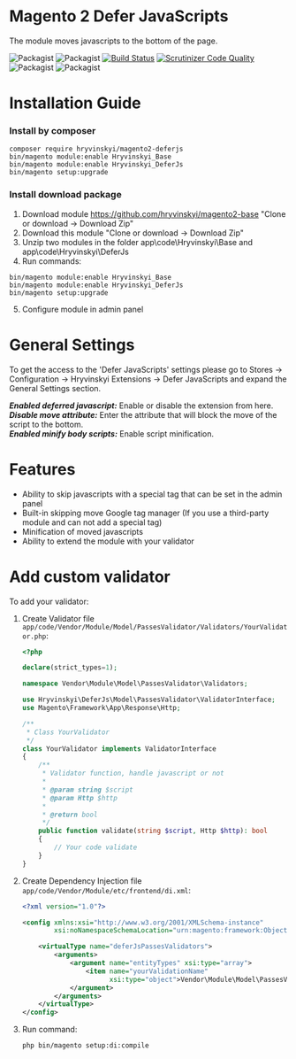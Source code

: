 # Magento 2 Defer JavaScripts

The module moves javascripts to the bottom of the page.

![Packagist](https://img.shields.io/packagist/v/hryvinskyi/magento2-deferjs.svg)
![Packagist](https://img.shields.io/packagist/dt/hryvinskyi/magento2-deferjs.svg)
[![Build Status](https://scrutinizer-ci.com/g/hryvinskyi/magento2-deferjs/badges/build.png?b=master)](https://scrutinizer-ci.com/g/hryvinskyi/magento2-deferjs/build-status/master)
[![Scrutinizer Code Quality](https://scrutinizer-ci.com/g/hryvinskyi/magento2-deferjs/badges/quality-score.png?b=master)](https://scrutinizer-ci.com/g/hryvinskyi/magento2-deferjs/?branch=master)
![Packagist](https://img.shields.io/packagist/vpre/hryvinskyi/magento2-deferjs.svg)
![Packagist](https://img.shields.io/packagist/l/hryvinskyi/magento2-deferjs.svg)

# Installation Guide
### Install by composer
````
composer require hryvinskyi/magento2-deferjs
bin/magento module:enable Hryvinskyi_Base
bin/magento module:enable Hryvinskyi_DeferJs
bin/magento setup:upgrade
````
### Install download package
1. Download module https://github.com/hryvinskyi/magento2-base "Clone or download -> Download Zip" 
2. Download this module "Clone or download -> Download Zip"
3. Unzip two modules in the folder app\code\Hryvinskyi\Base and app\code\Hryvinskyi\DeferJs
4. Run commands:

```
bin/magento module:enable Hryvinskyi_Base
bin/magento module:enable Hryvinskyi_DeferJs
bin/magento setup:upgrade
```
5. Configure module in admin panel

# General Settings
To get the access to the 'Defer JavaScripts' settings please go to
Stores -> Configuration -> Hryvinskyi Extensions -> Defer JavaScripts and expand the General Settings section.

***Enabled deferred javascript:*** Enable or disable the extension from here.  
***Disable move attribute:*** Enter the attribute that will block the move of the script to the bottom.  
***Enabled minify body scripts:*** Enable script minification.

# Features

- Ability to skip javascripts with a special tag that can be set in the admin panel  
- Built-in skipping move Google tag manager (If you use a third-party module and can not add a special tag)  
- Minification of moved javascripts
- Ability to extend the module with your validator

# Add custom validator
To add your validator:

1. Create Validator file `app/code/Vendor/Module/Model/PassesValidator/Validators/YourValidator.php`:

    ```php
    <?php
    
    declare(strict_types=1);
    
    namespace Vendor\Module\Model\PassesValidator\Validators;
    
    use Hryvinskyi\DeferJs\Model\PassesValidator\ValidatorInterface;
    use Magento\Framework\App\Response\Http;
    
    /**
     * Class YourValidator
     */
    class YourValidator implements ValidatorInterface
    {
        /**
         * Validator function, handle javascript or not
         *
         * @param string $script
         * @param Http $http
         *
         * @return bool
         */
        public function validate(string $script, Http $http): bool
        {
            // Your code validate
        }
    }
    ```

2. Create Dependency Injection file `app/code/Vendor/Module/etc/frontend/di.xml`:

    ```xml
    <?xml version="1.0"?>
    
    <config xmlns:xsi="http://www.w3.org/2001/XMLSchema-instance"
            xsi:noNamespaceSchemaLocation="urn:magento:framework:ObjectManager/etc/config.xsd">
    
        <virtualType name="deferJsPassesValidators">
            <arguments>
                <argument name="entityTypes" xsi:type="array">
                    <item name="yourValidationName"
                          xsi:type="object">Vendor\Module\Model\PassesValidator\Validators\YourValidator</item>
                </argument>
            </arguments>
        </virtualType>
    </config>
    ```

3. Run command:
    ```
    php bin/magento setup:di:compile
    ```